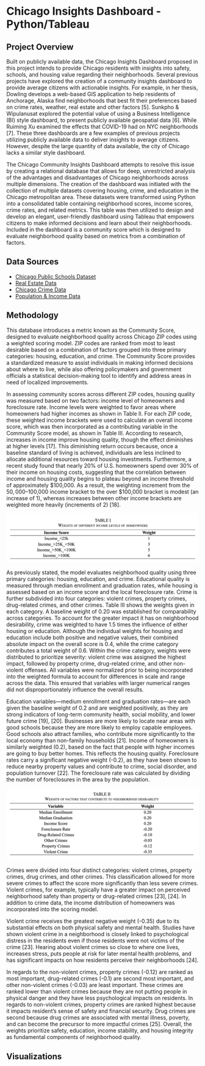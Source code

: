 # Chicago Insights Dashboard - Python/Tableau

## Project Overview
Built on publicly available data, the Chicago Insights Dashboard proposed in this project intends to provide Chicago residents with insights into safety, schools, and housing value regarding their neighborhoods. Several previous projects have explored the creation of a community insights dashboard to provide average citizens with actionable insights. For example, in her thesis, Dowling develops a web-based GIS application to help residents of Anchorage, Alaska find neighborhoods that best fit their preferences based on crime rates, weather, real estate and other factors [5]. Sunkpho & Wipulanusat explored the potential value of using a Business Intelligence (BI) style dashboard, to present publicly available geospatial data [6]. While Ruiming Xu examined the effects that COVID-19 had on NYC neighborhoods [7]. These three dashboards are a few examples of previous projects utilizing publicly available data to deliver insights to average citizens. However, despite the large quantity of data available, the city of Chicago lacks a similar style dashboard.

The Chicago Community Insights Dashboard attempts to resolve this issue by creating a relational database that allows for deep, unrestricted analysis of the advantages and disadvantages of Chicago neighborhoods across multiple dimensions. The creation of the dashboard was initiated with the collection of multiple datasets covering housing, crime, and education in the Chicago metropolitan area. These datasets were transformed using Python into a consolidated table containing neighborhood scores, income scores, crime rates, and related metrics. This table was then utilized to design and develop an elegant, user-friendly dashboard using Tableau that empowers citizens to make informed decisions and learn about their neighborhoods. Included in the dashboard is a community score which is designed to evaluate neighborhood quality based on metrics from a combination of factors.

## Data Sources
- [Chicago Public Schools Dataset](https://data.cityofchicago.org/Education/Chicago-Public-Schools-School-Progress-Reports-SY2/2dn2-x66j/about_data)
- [Real Estate Data](https://www.housingstudies.org/data-portal/browse/?indicator=sales-100-residential-parcel&area=chicago-community-areas&property_type=0&view_as=view-table#)
- [Chicago Crime Data](https://data.cityofchicago.org/Public-Safety/Crimes-2001-to-Present/ijzp-q8t2/about_data)
- [Population & Income Data](https://www.housingstudies.org/data-portal/browse/?indicator=population-and-age&area=cook-county-municipalities&view_as=view-table)

## Methodology
This database introduces a metric known as the Community Score, designed to evaluate neighborhood quality across Chicago ZIP codes using a weighted scoring model. ZIP codes are ranked from most to least desirable based on a combination of factors grouped into three primary categories: housing, education, and crime. The Community Score provides a standardized measure to assist individuals in making informed decisions about where to live, while also offering policymakers and government officials a statistical decision-making tool to identify and address areas in need of localized improvements.

In assessing community scores across different ZIP codes, housing quality was measured based on two factors: income level of homeowners and foreclosure rate. Income levels were weighted to favor areas where homeowners had higher incomes as shown in Table II. For each ZIP code, these weighted income brackets were used to calculate an overall income score, which was then incorporated as a contributing variable in the Community Score model, as shown in Table III. According to research, increases in income improve housing quality, though the effect diminishes at higher levels [17]. This diminishing return occurs because, once a baseline standard of living is achieved, individuals are less inclined to allocate additional resources toward housing investments. Furthermore, a recent study found that nearly 20% of U.S. homeowners spend over 30% of their income on housing costs, suggesting that the correlation between income and housing quality begins to plateau beyond an income threshold of approximately $100,000. As a result, the weighting increment from the $50,000–$100,000 income bracket to the over $100,000 bracket is modest (an increase of 1), whereas increases between other income brackets are weighted more heavily (increments of 2) [18].

![My Table_1](images/Table1.png)

As previously stated, the model evaluates neighborhood quality using three primary categories: housing, education, and crime. Educational quality is measured through median enrollment and graduation rates, while housing is assessed based on an income score and the local foreclosure rate. Crime is further subdivided into four categories: violent crimes, property crimes, drug-related crimes, and other crimes. Table III shows the weights given in each category.  A baseline weight of 0.20 was established for comparability across categories. To account for the greater impact it has on neighborhood desirability, crime was weighted to have 1.5 times the influence of either housing or education. Although the individual weights for housing and education include both positive and negative values, their combined absolute impact on the overall score is 0.4, while the crime category contributes a total weight of 0.6. Within the crime category, weights were distributed to prioritize severity: violent crime was assigned the highest impact, followed by property crime, drug-related crime, and other non-violent offenses. All variables were normalized prior to being incorporated into the weighted formula to account for differences in scale and range across the data. This ensured that variables with larger numerical ranges did not disproportionately influence the overall results.

Education variables—medium enrollment and graduation rates—are each given the baseline weight of 0.2 and are weighted positively, as they are strong indicators of long-term community health, social mobility, and lower future crime [19], [20]. Businesses are more likely to locate near areas with good schools because they are more likely to employ capable employees. Good schools also attract families, who contribute more significantly to the local economy than non-family households [21]. Income of homeowners is similarly weighted (0.2), based on the fact that people with higher incomes are going to buy better homes. This reflects the housing quality. Foreclosure rates carry a significant negative weight (-0.2), as they have been shown to reduce nearby property values and contribute to crime, social disorder, and population turnover [22]. The foreclosure rate was calculated by dividing the number of foreclosures in the area by the population.

![My Table_2](images/Table2.png)

Crimes were divided into four distinct categories: violent crimes, property crimes, drug crimes, and other crimes. This classification allowed for more severe crimes to affect the score more significantly than less severe crimes. Violent crimes, for example, typically have a greater impact on perceived neighborhood safety than property or drug-related crimes [23], [24]. In addition to crime data, the income distribution of homeowners was incorporated into the scoring model. 

Violent crime receives the greatest negative weight (-0.35) due to its substantial effects on both physical safety and mental health. Studies have shown violent crime in a neighborhood is closely linked to psychological distress in the residents even if those residents were not victims of the crime [23]. Hearing about violent crimes so close to where one lives, increases stress, puts people at risk for later mental health problems, and has significant impacts on how residents perceive their neighborhoods [24]. 

In regards to the non-violent crimes, property crimes (-0.12) are ranked as most important, drug-related crimes (-0.1) are second most important, and other non-violent crimes (-0.03) are least important. These crimes are ranked lower than violent crimes because they are not putting people in physical danger and they have less psychological impacts on residents. In regards to non-violent crimes, property crimes are ranked highest because it impacts resident’s sense of safety and financial security. Drug crimes are second because drug crimes are associated with mental illness, poverty, and can become the precursor to more impactful crimes [25]. Overall, the weights prioritize safety, education, income stability, and housing integrity as fundamental components of neighborhood quality.

## Visualizations


